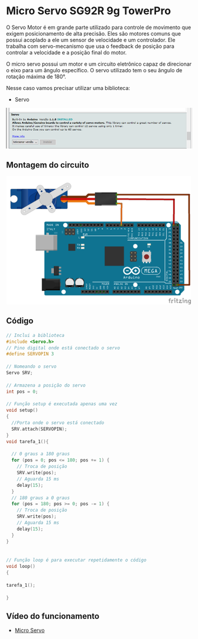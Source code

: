 # Micro Servo SG92R 9g TowerPro

O Servo Motor é em grande parte utilizado para controle de movimento que exigem posicionamento de alta precisão. Eles são motores comuns que possui acoplado a ele um sensor de velocidade e um controlador. Ele trabalha com servo-mecanismo que usa o feedback de posição para controlar a velocidade e a posição final do motor.

O micro servo possui um motor e um circuito eletrônico capaz de direcionar o eixo para um ângulo específico. O servo utilizado tem o seu ângulo de rotação máxima de 180°.

Nesse caso vamos precisar utilizar uma biblioteca:

- Servo

<img src= "libsservo.png" alt = "Circuito servo" width = "700" />

## Montagem do circuito

<img src = "servo.png" alt = "Circuito servo" width = 500 />          

## Código

```C
// Inclui a biblioteca
#include <Servo.h>
// Pino digital onde está conectado o servo
#define SERVOPIN 3

// Nomeando o servo
Servo SRV;

// Armazena a posição do servo
int pos = 0;

// Função setup é executada apenas uma vez
void setup()
{
  //Porta onde o servo está conectado
  SRV.attach(SERVOPIN);
}
void tarefa_1(){

  // 0 graus a 180 graus
  for (pos = 0; pos <= 180; pos += 1) {
    // Troca de posição
    SRV.write(pos);
    // Aguarda 15 ms
    delay(15);
  }
  // 180 graus a 0 graus
  for (pos = 180; pos >= 0; pos -= 1) {
    // Troca de posição
    SRV.write(pos);
    // Aguarda 15 ms
    delay(15);
  }
}


// Função loop é para executar repetidamente o código
void loop()
{

tarefa_1();

}
```

## Vídeo do funcionamento 
- [Micro Servo](https://youtu.be/1cqJoaoE0Bc)
